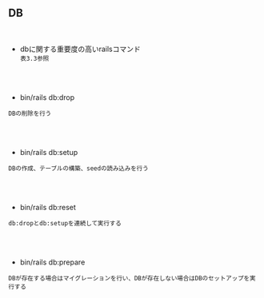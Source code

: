## DB  
<br>

- dbに関する重要度の高いrailsコマンド  
`表3.3参照`
<br>
<br>

- bin/rails db:drop  
```
DBの削除を行う
```
<br>
<br>

- bin/rails db:setup  
```
DBの作成、テーブルの構築、seedの読み込みを行う
```
<br>
<br>

- bin/rails db:reset  
```
db:dropとdb:setupを連続して実行する
```
<br>
<br>

- bin/rails db:prepare  
```
DBが存在する場合はマイグレーションを行い、DBが存在しない場合はDBのセットアップを実行する
```